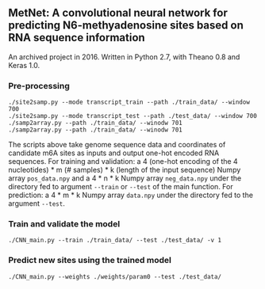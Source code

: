 ## MetNet: A convolutional neural network for predicting N6-methyadenosine sites based on RNA sequence information

An archived project in 2016. Written in Python 2.7, with Theano 0.8 and Keras 1.0.


### Pre-processing
```
./site2samp.py --mode transcript_train --path ./train_data/ --window 700
./site2samp.py --mode transcript_test --path ./test_data/ --window 700
./samp2array.py --path ./train_data/ --winodw 701
./samp2array.py --path ./train_data/ --winodw 701
```
The scripts above take genome sequence data and coordinates of candidate m6A sites as inputs and output one-hot encoded RNA sequences.
For training and validation: a 4 (one-hot encoding of the 4 nucleotides) * m (# samples) * k (length of the input sequence)  Numpy array `pos_data.npy` and a 4 * n * k Numpy array `neg_data.npy` under the directory fed to argument `--train` or `--test` of the main function.
For prediction: a 4 * m * k Numpy array `data.npy` under the directory fed to the argument `--test`.

### Train and validate the model
```
./CNN_main.py --train ./train_data/ --test ./test_data/ -v 1
```

### Predict new sites using the trained model
```
./CNN_main.py --weights ./weights/param0 --test ./test_data/
```

